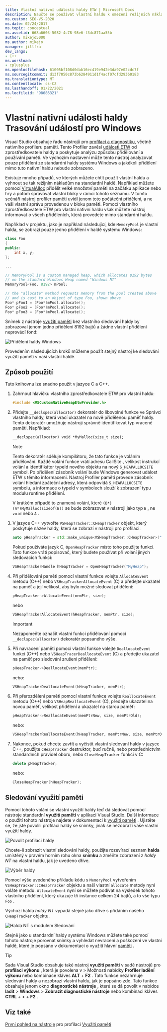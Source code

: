 ```yaml
---
title: Vlastní nativní události haldy ETW | Microsoft Docs
description: Naučte se používat vlastní haldu k omezení režijních nákladů na přidělení, ale ještě poskytují informace o přidělení do profileru paměti pro účely analýzy přidělení.
ms.custom: SEO-VS-2020
ms.date: 02/24/2017
ms.topic: conceptual
ms.assetid: 668a6603-5082-4c78-98e6-f3dc871aa55b
author: mikejo5000
ms.author: mikejo
manager: jillfra
dev_langs:
- C++
ms.workload:
- cplusplus
ms.openlocfilehash: 61005bf108d0dab16ec419e942e3da97e02cdc7f
ms.sourcegitcommit: d13f7050c873b6284911d1f4acf07cfd29360183
ms.translationtype: MT
ms.contentlocale: cs-CZ
ms.lasthandoff: 01/22/2021
ms.locfileid: "98686321"
---
```

# <a name="custom-native-etw-heap-events"></a>Vlastní nativní události haldy Trasování událostí pro Windows

Visual Studio obsahuje řadu nástrojů pro [profilaci a diagnostiku](../profiling/profiling-feature-tour.md), včetně nativního profileru paměti.  Tento Profiler zavěsí [události ETW](/windows-hardware/drivers/devtest/event-tracing-for-windows--etw-) od zprostředkovatele haldy a poskytuje analýzu způsobu přidělování a používání paměti.  Ve výchozím nastavení může tento nástroj analyzovat pouze přidělení ze standardní haldy systému Windows a jakékoli přidělení mimo tuto nativní haldu nebude zobrazeno.

Existuje mnoho případů, ve kterých můžete chtít použít vlastní haldu a vyhnout se tak režijním nákladům na standardní haldě.  Například můžete pomocí [VirtualAlloc](/windows/desktop/api/memoryapi/nf-memoryapi-virtualalloc) přidělit velké množství paměti na začátku aplikace nebo hry a potom spravovat vlastní bloky v rámci tohoto seznamu.  V tomto scénáři nástroj profiler paměti uvidí jenom toto počáteční přidělení, a ne vaši vlastní správu provedenou v bloku paměti.  Pomocí vlastního zprostředkovatele ETW pro vlastní nativní haldu však můžete nástroj informovat o všech přiděleních, která provedete mimo standardní haldu.

Například v projektu, jako je například následující, kde `MemoryPool` je vlastní halda, se zobrazí pouze jedno přidělení v haldě systému Windows:

```cpp
class Foo
{
public:
    int x, y;
};

...

// MemoryPool is a custom managed heap, which allocates 8192 bytes
// on the standard Windows Heap named "Windows NT"
MemoryPool<Foo, 8192> mPool;

// the "allocate" method requests memory from the pool created above
// and is cast to an object of type Foo, shown above
Foo* pFoo1 = (Foo*)mPool.allocate();
Foo* pFoo2 = (Foo*)mPool.allocate();
Foo* pFoo3 = (Foo*)mPool.allocate();
```

Snímek z nástroje [využití paměti](../profiling/memory-usage.md) bez vlastního sledování haldy by zobrazoval jenom jedno přidělení 8192 bajtů a žádné vlastní přidělení neprovádí fond:

![Přidělení haldy Windows](media/heap-example-windows-heap.png)

Provedením následujících kroků můžeme použít stejný nástroj ke sledování využití paměti v naší vlastní haldě.

## <a name="how-to-use"></a>Způsob použití

Tuto knihovnu lze snadno použít v jazyce C a C++.

1. Zahrnout hlavičku vlastního zprostředkovatele ETW pro vlastní haldu:

   ```cpp
   #include <VSCustomNativeHeapEtwProvider.h>
   ```

1. Přidejte `__declspec(allocator)` dekoratér do libovolné funkce ve Správci vlastního haldy, která vrací ukazatel na nově přidělenou paměť haldy.  Tento dekoratér umožňuje nástroji správně identifikovat typ vracené paměti.  Například:

   ```cpp
   __declspec(allocator) void *MyMalloc(size_t size);
   ```

   > [!NOTE]
   > Tento dekoratér sděluje kompilátoru, že tato funkce je voláním přidělování.  Každé volání funkce vrátí adresu CallSite., velikost instrukcí volání a identifikátor typeId nového objektu na nový `S_HEAPALLOCSITE` symbol.  Po přidělení zásobník volání bude Windows generovat událost ETW s těmito informacemi.  Nástroj Profiler paměti provede zásobník volání hledání zpáteční adresy, která odpovídá `S_HEAPALLOCSITE` symbolu, a informace o typeId v symbolech slouží k zobrazení typu modulu runtime přidělení.
   >
   > V krátkém případě to znamená volání, které `(B*)(A*)MyMalloc(sizeof(B))` se bude zobrazovat v nástroji jako typ `B` , ne `void` nebo `A` .

1. V jazyce C++ vytvořte `VSHeapTracker::CHeapTracker` objekt, který poskytuje název haldy, která se zobrazí v nástroji pro profilaci:

   ```cpp
   auto pHeapTracker = std::make_unique<VSHeapTracker::CHeapTracker>("MyCustomHeap");
   ```

   Pokud používáte jazyk C, `OpenHeapTracker` místo toho použijte funkci.  Tato funkce vrátí popisovač, který budete používat při volání jiných sledovacích funkcí:

   ```C
   VSHeapTrackerHandle hHeapTracker = OpenHeapTracker("MyHeap");
   ```

1. Při přidělování paměti pomocí vlastní funkce volejte `AllocateEvent` metodu (C++) nebo `VSHeapTrackerAllocateEvent` (C) a předejte ukazatel na paměť a její velikost, aby bylo možné sledovat přidělení:

   ```cpp
   pHeapTracker->AllocateEvent(memPtr, size);
   ```

   nebo

   ```C
   VSHeapTrackerAllocateEvent(hHeapTracker, memPtr, size);
   ```

   > [!IMPORTANT]
   > Nezapomeňte označit vlastní funkci přidělování pomocí `__declspec(allocator)` dekoratér popsaného výše.

1. Při navracení paměti pomocí vlastní funkce volejte `DeallocateEvent` funkci (C++) nebo `VSHeapTracerDeallocateEvent` (C) a předejte ukazatel na paměť pro sledování zrušení přidělení:

   ```cpp
   pHeapTracker->DeallocateEvent(memPtr);
   ```

   nebo:

   ```C
   VSHeapTrackerDeallocateEvent(hHeapTracker, memPtr);
   ```

1. Při přerozdělení paměti pomocí vlastní funkce volejte `ReallocateEvent` metodu (C++) nebo `VSHeapReallocateEvent` (C), předejte ukazatel na novou paměť, velikost přidělení a ukazatel na starou paměť:

   ```cpp
   pHeapTracker->ReallocateEvent(memPtrNew, size, memPtrOld);
   ```

   nebo:

   ```C
   VSHeapTrackerReallocateEvent(hHeapTracker, memPtrNew, size, memPtrOld);
   ```

1. Nakonec, pokud chcete zavřít a vyčistit vlastní sledování haldy v jazyce C++, použijte `CHeapTracker` destruktor, buď ručně, nebo prostřednictvím standardních pravidel oboru, nebo `CloseHeapTracker` funkci v C:

   ```cpp
   delete pHeapTracker;
   ```

   nebo:

   ```C
   CloseHeapTracker(hHeapTracker);
   ```

## <a name="track-memory-usage"></a>Sledování využití paměti
Pomocí tohoto volání se vlastní využití haldy teď dá sledovat pomocí nástroje standardní **využití paměti** v aplikaci Visual Studio.  Další informace o použití tohoto nástroje najdete v dokumentaci k [využití paměti](../profiling/memory-usage.md) . Ujistěte se, že jste povolili profilaci haldy se snímky, jinak se nezobrazí vaše vlastní využití haldy.

![Povolit profilaci haldy](media/heap-enable-heap.png)

Chcete-li zobrazit vlastní sledování haldy, použijte rozevírací seznam **halda** umístěný v pravém horním rohu okna **snímku** a změňte zobrazení z *haldy NT* na vlastní haldu, jak je uvedeno dříve.

![Výběr haldy](media/heap-example-custom-heap.png)

Pomocí výše uvedeného příkladu kódu s `MemoryPool` vytvořením `VSHeapTracker::CHeapTracker` objektu a naší vlastní `allocate` metody nyní voláte metodu. `AllocateEvent` nyní se můžete podívat na výsledek tohoto vlastního přidělení, který ukazuje tři instance celkem 24 bajtů, a to vše typu `Foo` .

Výchozí halda *haldy NT* vypadá stejně jako dříve s přidáním našeho `CHeapTracker` objektu.

![Halda NT s modulem Sledování](media/heap-example-windows-heap.png)

Stejně jako u standardní haldy systému Windows můžete také pomocí tohoto nástroje porovnat snímky a vyhledat nevracení a poškození ve vlastní haldě, které je popsáno v dokumentaci o využití hlavní [paměti](../profiling/memory-usage.md) .

> [!TIP]
> Sada Visual Studio obsahuje také nástroj **využití paměti** v sadě nástrojů pro **profilaci výkonu** , která je povolena v   >  Možnosti nabídky **Profiler ladění výkonu** nebo kombinace kláves **ALT** + **F2** .  Tato funkce nezahrnuje sledování haldy a nezobrazí vlastní haldu, jak je popsáno zde.  Tato funkce obsahuje jenom okno **diagnostické nástroje** , které se dá povolit v nabídce **ladit**  >  **Windows**  >  **Zobrazit diagnostické nástroje** nebo kombinaci kláves **CTRL** + **+** + **F2** .

## <a name="see-also"></a>Viz také
[První pohled na nástroje](../profiling/profiling-feature-tour.md) 
 pro profilaci [Využití paměti](../profiling/memory-usage.md)
